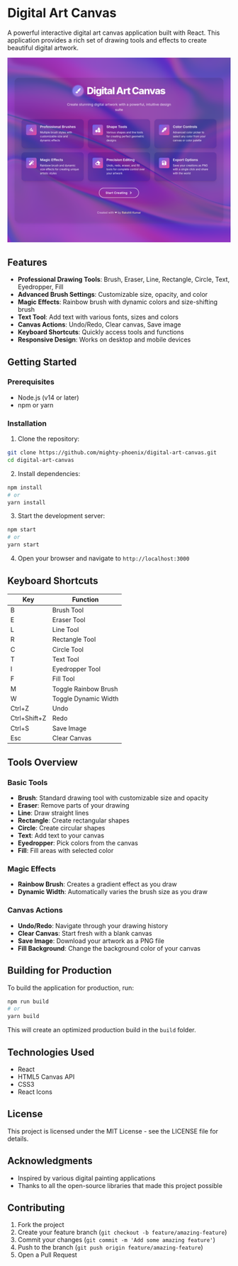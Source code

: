 # Digital Art Canvas

A powerful interactive digital art canvas application built with React. This application provides a rich set of drawing tools and effects to create beautiful digital artwork.

![Digital Art Canvas](public/screenshot.png)

## Features

- **Professional Drawing Tools**: Brush, Eraser, Line, Rectangle, Circle, Text, Eyedropper, Fill
- **Advanced Brush Settings**: Customizable size, opacity, and color
- **Magic Effects**: Rainbow brush with dynamic colors and size-shifting brush
- **Text Tool**: Add text with various fonts, sizes and colors
- **Canvas Actions**: Undo/Redo, Clear canvas, Save image
- **Keyboard Shortcuts**: Quickly access tools and functions
- **Responsive Design**: Works on desktop and mobile devices

## Getting Started

### Prerequisites

- Node.js (v14 or later)
- npm or yarn

### Installation

1. Clone the repository:
```bash
git clone https://github.com/mighty-phoenix/digital-art-canvas.git
cd digital-art-canvas
```

2. Install dependencies:
```bash
npm install
# or
yarn install
```

3. Start the development server:
```bash
npm start
# or
yarn start
```

4. Open your browser and navigate to `http://localhost:3000`

## Keyboard Shortcuts

| Key             | Function             |
|-----------------|----------------------|
| B               | Brush Tool           |
| E               | Eraser Tool          |
| L               | Line Tool            |
| R               | Rectangle Tool       |
| C               | Circle Tool          |
| T               | Text Tool            |
| I               | Eyedropper Tool      |
| F               | Fill Tool            |
| M               | Toggle Rainbow Brush |
| W               | Toggle Dynamic Width |
| Ctrl+Z          | Undo                 |
| Ctrl+Shift+Z    | Redo                 |
| Ctrl+S          | Save Image           |
| Esc             | Clear Canvas         |

## Tools Overview

### Basic Tools
- **Brush**: Standard drawing tool with customizable size and opacity
- **Eraser**: Remove parts of your drawing
- **Line**: Draw straight lines
- **Rectangle**: Create rectangular shapes
- **Circle**: Create circular shapes
- **Text**: Add text to your canvas
- **Eyedropper**: Pick colors from the canvas
- **Fill**: Fill areas with selected color

### Magic Effects
- **Rainbow Brush**: Creates a gradient effect as you draw
- **Dynamic Width**: Automatically varies the brush size as you draw

### Canvas Actions
- **Undo/Redo**: Navigate through your drawing history
- **Clear Canvas**: Start fresh with a blank canvas
- **Save Image**: Download your artwork as a PNG file
- **Fill Background**: Change the background color of your canvas

## Building for Production

To build the application for production, run:

```bash
npm run build
# or
yarn build
```

This will create an optimized production build in the `build` folder.

## Technologies Used

- React
- HTML5 Canvas API
- CSS3
- React Icons

## License

This project is licensed under the MIT License - see the LICENSE file for details.

## Acknowledgments

- Inspired by various digital painting applications
- Thanks to all the open-source libraries that made this project possible

## Contributing

1. Fork the project
2. Create your feature branch (`git checkout -b feature/amazing-feature`)
3. Commit your changes (`git commit -m 'Add some amazing feature'`)
4. Push to the branch (`git push origin feature/amazing-feature`)
5. Open a Pull Request
